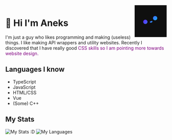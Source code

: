 <img src="Pfp_small.png" align="right" width="100px" height="100px"/>

# 🍙 Hi I'm Aneks

I'm just a guy who likes programming and making (useless) things.
I like making API wrappers and utility websites.
Recently I discovered that I have really good <span style="color:purple">CSS<span/> skills so I am pointing more towards website design.

## Languages I know

- TypeScript
- JavaScript
- HTML/CSS
- Vue
- (Some) C++

## My Stats

![My Stats :D](https://github-readme-stats.vercel.app/api?username=Aneks1&theme=dark)
![My Languages](https://github-readme-stats.vercel.app/api/top-langs/?username=Aneks1&theme=dark)
